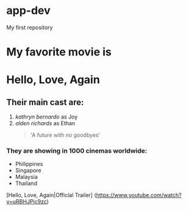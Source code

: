 # app-dev
My first repository
# My favorite movie is 
# **Hello, Love, Again**  
## Their main cast are:
1. *kathryn bernardo* as Joy
2. *alden richards* as Ethan
   > 'A future with no goodbyes'
### They are showing in 1000 cinemas worldwide:
- Philippines
- Singapore
- Malaysia
- Thailand

[Hello, Love, Again|Official Trailer] (https://www.youtube.com/watch?v=uRBHJPic9zc)
  
